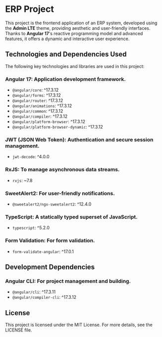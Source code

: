# ERP Project

This project is the frontend application of an ERP system, developed using the **Admin LTE** theme, providing aesthetic and user-friendly interfaces. Thanks to **Angular 17**'s reactive programming model and advanced features, it offers a dynamic and interactive user experience.

## Technologies and Dependencies Used

The following key technologies and libraries are used in this project:

### **Angular 17**: Application development framework.
- `@angular/core`: ^17.3.12
- `@angular/forms`: ^17.3.12
- `@angular/router`: ^17.3.12
- `@angular/animations`: ^17.3.12
- `@angular/common`: ^17.3.12
- `@angular/compiler`: ^17.3.12
- `@angular/platform-browser`: ^17.3.12
- `@angular/platform-browser-dynamic`: ^17.3.12

### **JWT (JSON Web Token)**: Authentication and secure session management.
- `jwt-decode`: ^4.0.0

### **RxJS**: To manage asynchronous data streams.
- `rxjs`: ~7.8

### **SweetAlert2**: For user-friendly notifications.
- `@sweetalert2/ngx-sweetalert2`: ^12.4.0

### **TypeScript**: A statically typed superset of JavaScript.
- `typescript`: ^5.2.0

### **Form Validation**: For form validation.
- `form-validate-angular`: ^17.0.1

## Development Dependencies

### **Angular CLI**: For project management and building.
- `@angular/cli`: ^17.3.11
- `@angular/compiler-cli`: ^17.3.12

## License

This project is licensed under the MIT License. For more details, see the LICENSE file.

